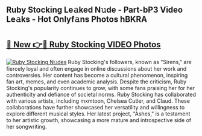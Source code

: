 ## Ruby Stocking Le𝚊ked N𝚞de - Part-bP3 Video Le𝚊ks - Hot Onlyf𝚊ns Photos hBKRA

# <h2><a href="http://ac18251.deff.icu/?id=Ruby+Stocking">🔗 New 👉🔴 Ruby Stocking VIDEO Photos</a></h2>

[![Ruby Stocking N𝚞des](https://i.imgur.com/rIISA9y.gif)](http://ac18251.deff.icu/?id=Ruby+Stocking)
Ruby Stocking's followers, known as "Sirens," are fiercely loyal and often engage in online discussions about her work and controversies. Her content has become a cultural phenomenon, inspiring fan art, memes, and even academic analysis. Despite the criticism, Ruby Stocking's popularity continues to grow, with some fans praising her for her authenticity and defiance of societal norms. Ruby Stocking has collaborated with various artists, including mxmtoon, Chelsea Cutler, and Claud. These collaborations have further showcased her versatility and willingness to explore different musical styles. Her latest project, "Ashes," is a testament to her artistic growth, showcasing a more mature and introspective side of her songwriting.
